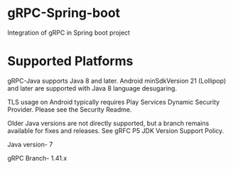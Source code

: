 # gRPC-Spring-boot
Integration of gRPC in Spring boot project

# Supported Platforms
gRPC-Java supports Java 8 and later. Android minSdkVersion 21 (Lollipop) and later are supported with Java 8 language desugaring.

TLS usage on Android typically requires Play Services Dynamic Security Provider. Please see the Security Readme.

Older Java versions are not directly supported, but a branch remains available for fixes and releases. See gRFC P5 JDK Version Support Policy.

Java version- 7

gRPC Branch- 1.41.x
